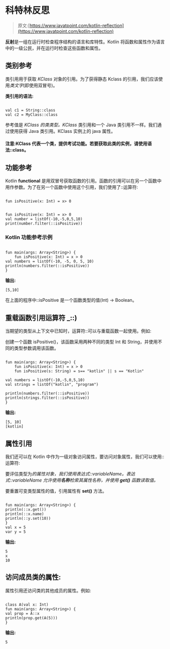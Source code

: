 # 科特林反思

> 原文:[https://www.javatpoint.com/kotlin-reflection](https://www.javatpoint.com/kotlin-reflection)

**反射**是一组在运行时检查程序结构的语言和库特性。Kotlin 将函数和属性作为语言中的一级公民，并在运行时检查这些函数和属性。

## 类别参考

类引用用于获取 *KClass* 对象的引用。为了获得静态 Kclass 的引用，我们应该使用*类文字*(即使用双冒号)。

**类引用的语法:**

```

val c1 = String::class
val c2 = MyClass::class

```

参考值是 *KClass 的类类型。KClass* 类引用和一个 Java 类引用不一样。我们通过使用获得 Java 类引用。KClass 实例上的 java 属性。

#### 注意:KClass 代表一个类，提供考试功能。若要获取此类的实例，请使用语法::class。

## 功能参考

Kotlin **functional** 是用双冒号获取函数的引用。函数的引用可以在另一个函数中用作参数。为了在另一个函数中使用这个引用，我们使用了::运算符:

```

fun isPositive(x: Int) = x> 0 

```

```

fun isPositive(x: Int) = x> 0
val number = listOf(-10,-5,0,5,10)
print(number.filter(::isPositive))

```

### Kotlin 功能参考示例

```

fun main(args: Array<String>) {
    fun isPositive(x: Int) = x > 0
val numbers = listOf(-10, -5, 0, 5, 10)
println(numbers.filter(::isPositive)) 
}

```

**输出:**

```
[5,10]

```

在上面的程序中::isPositive 是一个函数类型的值(Int) -> Boolean。

## 重载函数引用运算符 _::)

当期望的类型从上下文中已知时，运算符::可以与重载函数一起使用。例如:

创建一个函数 isPositive()，该函数采用两种不同的类型 Int 和 String，并使用不同的类型参数调用该函数。

```

fun main(args: Array<String>) {
    fun isPositive(x: Int) = x > 0
    fun isPositive(s: String) = s== "kotlin" || s == "Kotlin"

val numbers = listOf(-10,-5,0,5,10)
val strings = listOf("kotlin", "program")

println(numbers.filter(::isPositive))
println(strings.filter(::isPositive))
}

```

**输出:**

```
[5, 10]
[kotlin]

```

## 属性引用

我们还可以在 Kotlin 中作为一级对象访问属性，要访问对象属性，我们可以使用::运算符:

要评估类型为*的属性对象，我们使用表达式::variableName。表达式::variableName 允许使用**名称**检索其属性名称，并使用 **get()** 函数读取值。*

要重置可变类型属性的值，引用属性有 **set()** 方法。

```

fun main(args: Array<String>) {
println(::x.get())
println(::x.name)
println(::y.set(10))
}
val x = 5
var y = 5

```

**输出:**

```
5
x
10

```

## 访问成员类的属性:

属性引用还访问类的其他成员的属性。例如:

```

class A(val x: Int)
fun main(args: Array<String>) {
val prop = A::x
println(prop.get(A(5)))
}

```

**输出:**

```
5

```